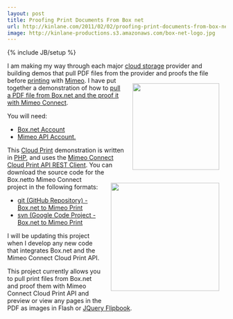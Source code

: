 ```yaml
---
layout: post
title: Proofing Print Documents From Box net
url: http://kinlane.com/2011/02/02/proofing-print-documents-from-box-net/
image: http://kinlane-productions.s3.amazonaws.com/box-net-logo.jpg
---
```

{% include JB/setup %}
<p>
     I am making my way through each major <a href="http://www.kinlane.com/category/cloud-computing/cloud-storage/">cloud storage</a> provider and building demos that pull PDF files from the provider and proofs the file before <a href="http://www.kinlane.com/category/publishing/">printing</a> with <a href="http://www.mimeo.com">Mimeo</a>. <a href="http://www.box.net" target="_blank"><img style="padding: 15px;" src="http://kinlane-productions.s3.amazonaws.com/box-net-logo.jpg"  width="200" align="right" /></a> I have put together a demonstration of how to <a href="http://nimbus2.laneworks.net/functions-pull-pdf-from-box-net-and-prepare-proof.php" target="_blank">pull a PDF file from Box.net and the proof it with Mimeo Connect</a>.
</p>

<p>
     You will need:
</p>
<ul class="mainlist">
     <li>
          <a href="http://www.box.net" target="_blank">Box.net Account</a>
     </li>
     <li>
          <a href="http://www.mimeo.com/" target="_blank">Mimeo API Account.</a>
     </li>
</ul>
<p>
     This <a href="http://www.kinlane.com/category/cloud-computing/cloud-print/">Cloud Print</a> demonstration is written in <a href="http://www.kinlane.com/category/php/">PHP</a>, and uses the <a href="https://github.com/mimeoconnect/Mimeo-Connect-Cloud-Print-API---REST-Client" target="_blank">Mimeo Connect Cloud Print API REST Client</a>. <a href="http://www.mimeo.com" target="_blank"><img style="padding: 15px;" src="http://kinlane-productions.s3.amazonaws.com/mimeo-logo.jpg"  width="250" align="right" /></a> You can download the source code for the Box.netto Mimeo Connect project in the following formats:
</p>
<ul class="mainlist">
     <li>
          <a href="https://github.com/mimeoconnect/Mimeo-Box.net" target="_blank">git (GitHub Repository) - Box.net to Mimeo Print</a>
     </li>
     <li>
          <a href="https://code.google.com/p/mimeo-box-net/" target="_blank">svn (Google Code Project - Box.net to Mimeo Print</a>
     </li>
</ul>
<p>
     I will be updating this project when I develop any new code that integrates Box.net and the Mimeo Connect Cloud Print API.
</p>

<p>
     This project currently allows you to pull print files from Box.net and proof them with Mimeo Connect Cloud Print API and preview or view any pages in the PDF as images in Flash or <a href="http://www.kinlane.com/2011/01/jquery-powered-flipbook-for-previewing-print-files/">JQuery Flipbook</a>.
</p>